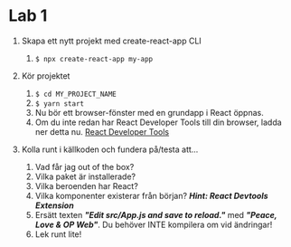 # Lab 1

1. Skapa ett nytt projekt med create-react-app CLI

    1. `$ npx create-react-app my-app`

2. Kör projektet 
    1. `$ cd MY_PROJECT_NAME`
    2. `$ yarn start`
    3. Nu bör ett browser-fönster med en grundapp i React öppnas.
    4. Om du inte redan har React Developer Tools till din browser, ladda ner detta nu.
        [React Developer Tools](https://chrome.google.com/webstore/detail/react-developer-tools/fmkadmapgofadopljbjfkapdkoienihi?hl=en)
   
3. Kolla runt i källkoden och fundera på/testa att...
    1. Vad får jag out of the box?
    2. Vilka paket är installerade?
    3. Vilka beroenden har React?
    4. Vilka komponenter existerar från början? ___Hint: React Devtools Extension___ 
    5. Ersätt texten ___"Edit src/App.js and save to reload."___ med ___"Peace, Love & OP Web"___. Du behöver INTE kompilera om vid ändringar!
    6. Lek runt lite! 
   
